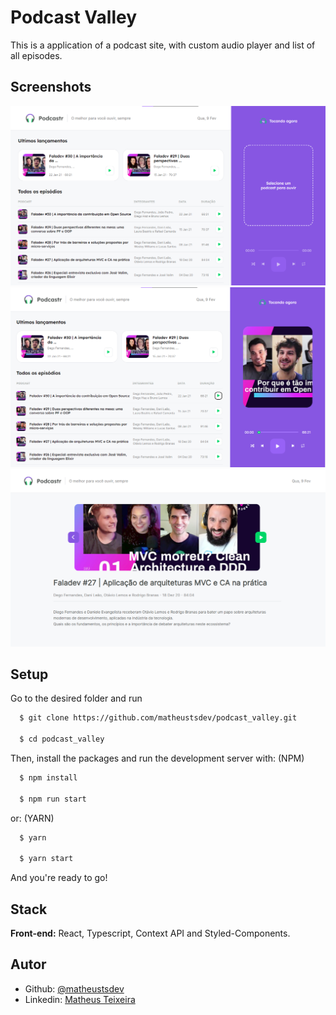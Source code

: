 # Podcast Valley

This is a application of a podcast site, with custom audio player and list of all episodes.

## Screenshots

![Desktop Screenshot](./.github/nonPlayingScreenshot.png)
![Desktop Screenshot](./.github/playingScreenshot.png)
![Desktop Screenshot](./.github/descriptionPage.png)

## Setup

Go to the desired folder and run

```bash
  $ git clone https://github.com/matheustsdev/podcast_valley.git

  $ cd podcast_valley
```

Then, install the packages and run the development server with:
(NPM)

```bash
  $ npm install

  $ npm run start
```

or: (YARN)

```bash
  $ yarn

  $ yarn start
```

And you're ready to go!

## Stack

**Front-end:** React, Typescript, Context API and Styled-Components.

## Autor

- Github: [@matheustsdev](https://github.com/matheustsdev)
- Linkedin: [Matheus Teixeira](https://www.linkedin.com/in/matheust0105/)
